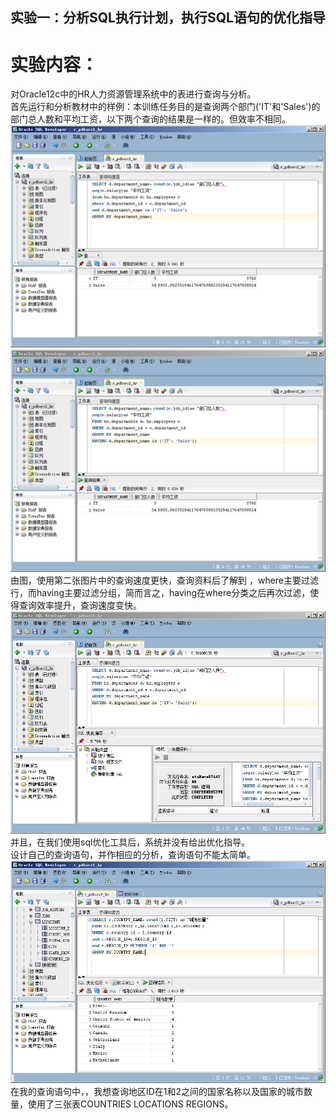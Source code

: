 ## 实验一：分析SQL执行计划，执行SQL语句的优化指导
# 实验内容：

对Oracle12c中的HR人力资源管理系统中的表进行查询与分析。<br>
首先运行和分析教材中的样例：本训练任务目的是查询两个部门('IT'和'Sales')的部门总人数和平均工资，以下两个查询的结果是一样的。但效率不相同。<br>
![Image text](1.png)<br>
![Image text](2.png)<br>
由图，使用第二张图片中的查询速度更快，查询资料后了解到 ，where主要过滤行，而having主要过滤分组，简而言之，having在where分类之后再次过滤，使得查询效率提升，查询速度变快。<br>
![Image text](4.png)<br>
并且，在我们使用sql优化工具后，系统并没有给出优化指导。<br>
设计自己的查询语句，并作相应的分析，查询语句不能太简单。<br>
![Image text](3.png)<br>
在我的查询语句中，，我想查询地区ID在1和2之间的国家名称以及国家的城市数量，使用了三张表COUNTRIES LOCATIONS REGIONS。<br>
